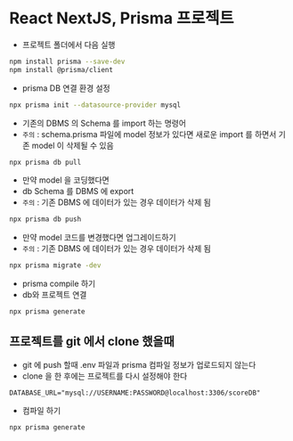 # React NextJS, Prisma 프로젝트

- 프로젝트 폴더에서 다음 실행

```bash
npm install prisma --save-dev
npm install @prisma/client
```

- prisma DB 연결 환경 설정

```bash
npx prisma init --datasource-provider mysql
```

- 기존의 DBMS 의 Schema 를 import 하는 명령어
- `주의` : schema.prisma 파일에 model 정보가 있다면 새로운 import 를 하면서 기존 model 이 삭제될 수 있음

```bash
npx prisma db pull
```

- 만약 model 을 코딩했다면
- db Schema 를 DBMS 에 export
- `주의` : 기존 DBMS 에 데이터가 있는 경우 데이터가 삭제 됨

```bash
npx prisma db push
```

- 만약 model 코드를 변경했다면 업그레이드하기
- `주의` : 기존 DBMS 에 데이터가 있는 경우 데이터가 삭제 됨

```bash
npx prisma migrate -dev
```

- prisma compile 하기
- db와 프로젝트 연결

```bash
npx prisma generate
```

## 프로젝트를 git 에서 clone 했을때

- git 에 push 할때 .env 파일과 prisma 컴파일 정보가 업로드되지 않는다
- clone 을 한 후에는 프로젝트를 다시 설정해야 한다

```.env
DATABASE_URL="mysql://USERNAME:PASSWORD@localhost:3306/scoreDB"
```

- 컴파일 하기

```bash
npx prisma generate
```
